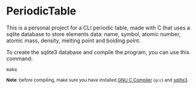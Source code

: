 # PeriodicTable

This is a personal project for a CLI periodic table, made with C that uses a sqlite database to store elements data: name, symbol, atomic number, atomic mass, density, melting point and boiding point.

To create the sqlite3 database and compile the program, you can use this command:
````
make
````

<sub>**Note**: before compiling, make sure you have installed <a href="https://gcc.gnu.org/">GNU C Compiler</a> (`gcc`) and <a href="https://www.sqlite.org/index.html">sqlite3</a>.</sub>
